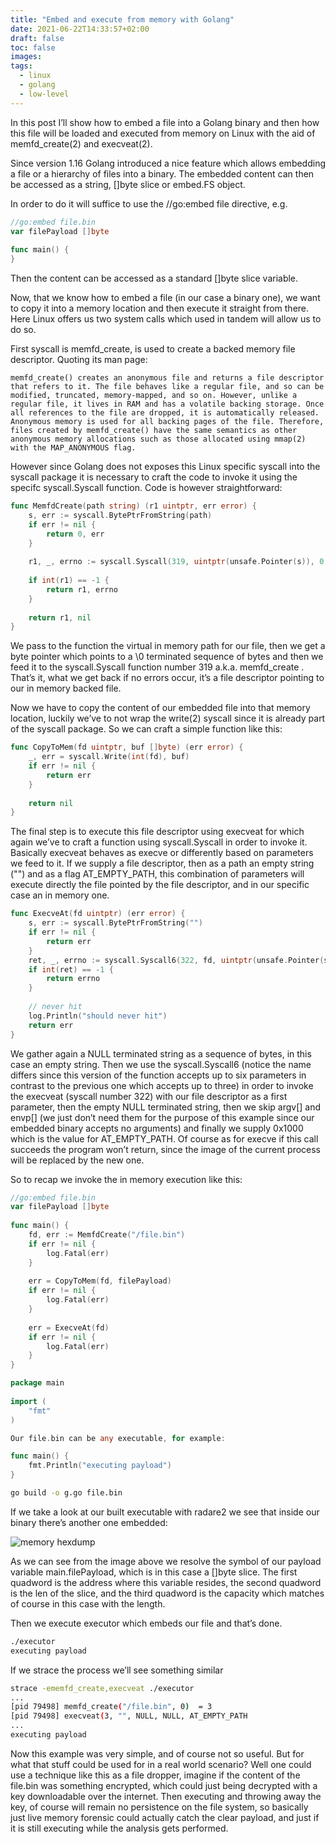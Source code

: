 ```yaml
---
title: "Embed and execute from memory with Golang"
date: 2021-06-22T14:33:57+02:00
draft: false
toc: false
images:
tags:
  - linux
  - golang
  - low-level
---
```


In this post I’ll show how to embed a file into a Golang binary and then how this file will be loaded and executed from memory on Linux with the aid of memfd_create(2) and execveat(2).

Since version 1.16 Golang introduced a nice feature which allows embedding a file or a hierarchy of files into a binary. The embedded content can then be accessed as a string, []byte slice or embed.FS object.

In order to do it will suffice to use the //go:embed file directive, e.g.

```go
//go:embed file.bin
var filePayload []byte
 
func main() {
}
```

Then the content can be accessed as a standard []byte slice variable.

Now, that we know how to embed a file (in our case a binary one), we want to copy it into a memory location and then execute it straight from there. Here Linux offers us two system calls which used in tandem will allow us to do so.

First syscall is memfd_create, is used to create a backed memory file descriptor. Quoting its man page:

```
memfd_create() creates an anonymous file and returns a file descriptor that refers to it. The file behaves like a regular file, and so can be modified, truncated, memory-mapped, and so on. However, unlike a regular file, it lives in RAM and has a volatile backing storage. Once all references to the file are dropped, it is automatically released. Anonymous memory is used for all backing pages of the file. Therefore, files created by memfd_create() have the same semantics as other anonymous memory allocations such as those allocated using mmap(2) with the MAP_ANONYMOUS flag.
```

However since Golang does not exposes this Linux specific syscall into the syscall package it is necessary to craft the code to invoke it using the specifc syscall.Syscall function. Code is however straightforward:

```go
func MemfdCreate(path string) (r1 uintptr, err error) {
    s, err := syscall.BytePtrFromString(path)
    if err != nil {
        return 0, err
    }
 
    r1, _, errno := syscall.Syscall(319, uintptr(unsafe.Pointer(s)), 0, 0)
 
    if int(r1) == -1 {
        return r1, errno
    }
 
    return r1, nil
}
```

We pass to the function the virtual in memory path for our file, then we get a byte pointer which points to a \0 terminated sequence of bytes and then we feed it to the syscall.Syscall function number 319 a.k.a. memfd_create . That’s it, what we get back if no errors occur, it’s a file descriptor pointing to our in memory backed file.

Now we have to copy the content of our embedded file into that memory location, luckily we’ve to not wrap the write(2) syscall since it is already part of the syscall package. So we can craft a simple function like this:

```go
func CopyToMem(fd uintptr, buf []byte) (err error) {
    _, err = syscall.Write(int(fd), buf)
    if err != nil {
        return err
    }
 
    return nil
}
```

The final step is to execute this file descriptor using execveat for which again we’ve to craft a function using syscall.Syscall in order to invoke it. Basically execveat behaves as execve or differently based on parameters we feed to it. If we supply a file descriptor, then as a path an empty string ("") and as a flag AT_EMPTY_PATH, this combination of parameters will execute directly the file pointed by the file descriptor, and in our specific case an in memory one.

```go
func ExecveAt(fd uintptr) (err error) {
    s, err := syscall.BytePtrFromString("")
    if err != nil {
        return err
    }
    ret, _, errno := syscall.Syscall6(322, fd, uintptr(unsafe.Pointer(s)), 0, 0, 0x1000, 0)
    if int(ret) == -1 {
        return errno
    }
 
    // never hit
    log.Println("should never hit")
    return err
}
```

We gather again a NULL terminated string as a sequence of bytes, in this case an empty string. Then we use the syscall.Syscall6 (notice the name differs since this version of the function accepts up to six parameters in contrast to the previous one which accepts up to three) in order to invoke the execveat (syscall number 322) with our file descriptor as a first parameter, then the empty NULL terminated string, then we skip argv[] and envp[] (we just don’t need them for the purpose of this example since our embedded binary accepts no arguments) and finally we supply 0x1000 which is the value for AT_EMPTY_PATH. Of course as for execve if this call succeeds the program won’t return, since the image of the current process will be replaced by the new one.

So to recap we invoke the in memory execution like this:

```go
//go:embed file.bin
var filePayload []byte
 
func main() {
    fd, err := MemfdCreate("/file.bin")
    if err != nil {
        log.Fatal(err)
    }
 
    err = CopyToMem(fd, filePayload)
    if err != nil {
        log.Fatal(err)
    }
 
    err = ExecveAt(fd)
    if err != nil {
        log.Fatal(err)
    }
}
```

```go
package main
 
import (
    "fmt"
)

Our file.bin can be any executable, for example:

func main() {
    fmt.Println("executing payload")
}
```

```bash
go build -o g.go file.bin
```

If we take a look at our built executable with radare2 we see that inside our binary there’s another one embedded:

![memory hexdump](/go_embedding.png "memory hexdump")

As we can see from the image above we resolve the symbol of our payload variable main.filePayload, which is in this case a []byte slice. The first quadword is the address where this variable resides, the second quadword is the len of the slice, and the third quadword is the capacity which matches of course in this case with the length.

Then we execute executor which embeds our file and that’s done.

```bash
./executor
executing payload
```

If we strace the process we’ll see something similar

```bash
strace -ememfd_create,execveat ./executor
...
[pid 79498] memfd_create("/file.bin", 0)  = 3
[pid 79498] execveat(3, "", NULL, NULL, AT_EMPTY_PATH
...
executing payload
```

Now this example was very simple, and of course not so useful. But for what that stuff could be used for in a real world scenario? Well one could use a technique like this as a file dropper, imagine if the content of the file.bin was something encrypted, which could just being decrypted with a key downloadable over the internet. Then executing and throwing away the key, of course will remain no persistence on the file system, so basically just live memory forensic could actually catch the clear payload, and just if it is still executing while the analysis gets performed.